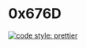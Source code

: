 # 0x676D

[![code style: prettier](https://img.shields.io/badge/code_style-prettier-ff69b4.svg?style=flat-square)](https://github.com/prettier/prettier)

